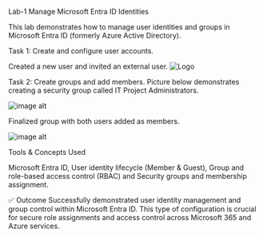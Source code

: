 Lab-1 Manage Microsoft Entra ID Identities

This lab demonstrates how to manage user identities and groups in Microsoft Entra ID (formerly Azure Active Directory).

Task 1: Create and configure user accounts.

Created a new user and invited an external user. 
 ![Logo](https://github.com/dy1000/Lab-1---Manage-Microsoft-Entra-ID-Identities/raw/main/Files/Image%201%20-%20Lab1.png?raw=true)


Task 2: Create groups and add members. Picture below demonstrates creating a security group called IT Project Administrators. 

![image alt](https://github.com/dy1000/Azure-Administrator-AZ-104-Labs/blob/main/Labs/All-Files/Lab-Picture-2.png?raw=true)

Finalized group with both users added as members. 

![image alt](https://github.com/dy1000/Azure-Administrator-AZ-104-Labs/blob/main/Labs/All-Files/Lab-Picture-3.png?raw=true)

Tools & Concepts Used 

Microsoft Entra ID, User identity lifecycle (Member & Guest), Group and role-based access control (RBAC) and Security groups and membership assignment.

✅ Outcome Successfully demonstrated user identity management and group control within Microsoft Entra ID. This type of configuration is crucial for secure role assignments and access control across Microsoft 365 and Azure services.
